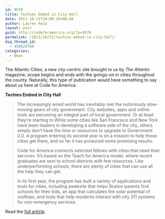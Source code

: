```yaml
---
id: 9570
title: Techies Embed in City Hall
date: 2011-10-21T19:00:19+00:00
author: Lauren Reid
layout: post
guid: http://codeforamerica.org/?p=9570
permalink: /2011/10/21/techies-embed-in-city-hall/
dsq_thread_id:
  - 450029768
categories:
  - News
---
```

The Atlantic Cities, a new city-centric site brought to us by _The Atlantic_ magazine, scope begins and ends with the goings-on in cities throughout the county. Naturally, this type of publication would have something to say about us here at Code for America:

**Techies Embed in City Hall**

> The increasingly wired world has inevitably met the notoriously slow-moving gears of city government. City websites, apps and online tools are becoming an integral part of local government. Or at least they’re starting to.While some cities like San Francisco and New York have been leaders in developing a software side of the city, others simply don’t have the time or resources to upgrade to Government 2.0. A program entering its second year is on a mission to help those cities get there, and so far it has produced some promising results.
> 
> Code for America connects selected fellows with cities that need their services. It’s based on the Teach for America model, where recent graduates are sent to school districts with few resources. Like underperforming schools, there are plenty of cities that can use all the help they can get.
> 
> In its first year, the program has built a variety of applications and tools for cities, including awebsite that helps Boston parents find schools for their kids, an app that calculates the solar potential of rooftops, and tools that help residents interact with city 311 systems for non-emergency services.

Read the <a href="http://www.theatlanticcities.com/technology/2011/10/techies-embed-city-hall/330/" target="_blank">full article</a>.